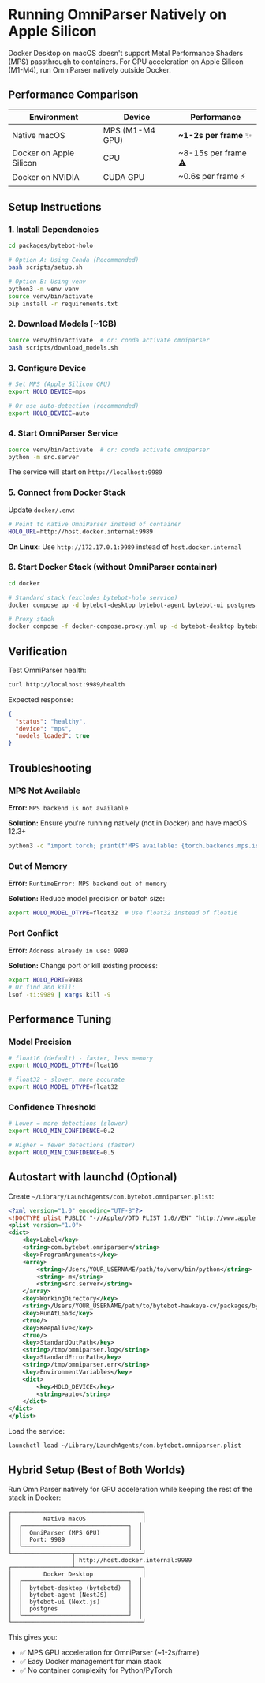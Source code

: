 # Running OmniParser Natively on Apple Silicon

Docker Desktop on macOS doesn't support Metal Performance Shaders (MPS) passthrough to containers. For GPU acceleration on Apple Silicon (M1-M4), run OmniParser natively outside Docker.

## Performance Comparison

| Environment | Device | Performance |
|-------------|--------|-------------|
| Native macOS | MPS (M1-M4 GPU) | **~1-2s per frame** ✨ |
| Docker on Apple Silicon | CPU | ~8-15s per frame ⚠️ |
| Docker on NVIDIA | CUDA GPU | ~0.6s per frame ⚡ |

## Setup Instructions

### 1. Install Dependencies

```bash
cd packages/bytebot-holo

# Option A: Using Conda (Recommended)
bash scripts/setup.sh

# Option B: Using venv
python3 -m venv venv
source venv/bin/activate
pip install -r requirements.txt
```

### 2. Download Models (~1GB)

```bash
source venv/bin/activate  # or: conda activate omniparser
bash scripts/download_models.sh
```

### 3. Configure Device

```bash
# Set MPS (Apple Silicon GPU)
export HOLO_DEVICE=mps

# Or use auto-detection (recommended)
export HOLO_DEVICE=auto
```

### 4. Start OmniParser Service

```bash
source venv/bin/activate  # or: conda activate omniparser
python -m src.server
```

The service will start on `http://localhost:9989`

### 5. Connect from Docker Stack

Update `docker/.env`:

```bash
# Point to native OmniParser instead of container
HOLO_URL=http://host.docker.internal:9989
```

**On Linux:** Use `http://172.17.0.1:9989` instead of `host.docker.internal`

### 6. Start Docker Stack (without OmniParser container)

```bash
cd docker

# Standard stack (excludes bytebot-holo service)
docker compose up -d bytebot-desktop bytebot-agent bytebot-ui postgres

# Proxy stack
docker compose -f docker-compose.proxy.yml up -d bytebot-desktop bytebot-agent bytebot-ui bytebot-llm-proxy postgres
```

## Verification

Test OmniParser health:

```bash
curl http://localhost:9989/health
```

Expected response:
```json
{
  "status": "healthy",
  "device": "mps",
  "models_loaded": true
}
```

## Troubleshooting

### MPS Not Available

**Error:** `MPS backend is not available`

**Solution:** Ensure you're running natively (not in Docker) and have macOS 12.3+

```bash
python3 -c "import torch; print(f'MPS available: {torch.backends.mps.is_available()}')"
```

### Out of Memory

**Error:** `RuntimeError: MPS backend out of memory`

**Solution:** Reduce model precision or batch size:

```bash
export HOLO_MODEL_DTYPE=float32  # Use float32 instead of float16
```

### Port Conflict

**Error:** `Address already in use: 9989`

**Solution:** Change port or kill existing process:

```bash
export HOLO_PORT=9988
# Or find and kill:
lsof -ti:9989 | xargs kill -9
```

## Performance Tuning

### Model Precision

```bash
# float16 (default) - faster, less memory
export HOLO_MODEL_DTYPE=float16

# float32 - slower, more accurate
export HOLO_MODEL_DTYPE=float32
```

### Confidence Threshold

```bash
# Lower = more detections (slower)
export HOLO_MIN_CONFIDENCE=0.2

# Higher = fewer detections (faster)
export HOLO_MIN_CONFIDENCE=0.5
```

## Autostart with launchd (Optional)

Create `~/Library/LaunchAgents/com.bytebot.omniparser.plist`:

```xml
<?xml version="1.0" encoding="UTF-8"?>
<!DOCTYPE plist PUBLIC "-//Apple//DTD PLIST 1.0//EN" "http://www.apple.com/DTDs/PropertyList-1.0.dtd">
<plist version="1.0">
<dict>
    <key>Label</key>
    <string>com.bytebot.omniparser</string>
    <key>ProgramArguments</key>
    <array>
        <string>/Users/YOUR_USERNAME/path/to/venv/bin/python</string>
        <string>-m</string>
        <string>src.server</string>
    </array>
    <key>WorkingDirectory</key>
    <string>/Users/YOUR_USERNAME/path/to/bytebot-hawkeye-cv/packages/bytebot-holo</string>
    <key>RunAtLoad</key>
    <true/>
    <key>KeepAlive</key>
    <true/>
    <key>StandardOutPath</key>
    <string>/tmp/omniparser.log</string>
    <key>StandardErrorPath</key>
    <string>/tmp/omniparser.err</string>
    <key>EnvironmentVariables</key>
    <dict>
        <key>HOLO_DEVICE</key>
        <string>auto</string>
    </dict>
</dict>
</plist>
```

Load the service:

```bash
launchctl load ~/Library/LaunchAgents/com.bytebot.omniparser.plist
```

## Hybrid Setup (Best of Both Worlds)

Run OmniParser natively for GPU acceleration while keeping the rest of the stack in Docker:

```
┌─────────────────────────────────────┐
│         Native macOS                │
│  ┌──────────────────────────────┐  │
│  │  OmniParser (MPS GPU)        │  │
│  │  Port: 9989                  │  │
│  └──────────────────────────────┘  │
└─────────────────┬───────────────────┘
                  │ http://host.docker.internal:9989
┌─────────────────┴───────────────────┐
│         Docker Desktop              │
│  ┌──────────────────────────────┐  │
│  │  bytebot-desktop (bytebotd)  │  │
│  │  bytebot-agent (NestJS)      │  │
│  │  bytebot-ui (Next.js)        │  │
│  │  postgres                    │  │
│  └──────────────────────────────┘  │
└─────────────────────────────────────┘
```

This gives you:
- ✅ MPS GPU acceleration for OmniParser (~1-2s/frame)
- ✅ Easy Docker management for main stack
- ✅ No container complexity for Python/PyTorch
